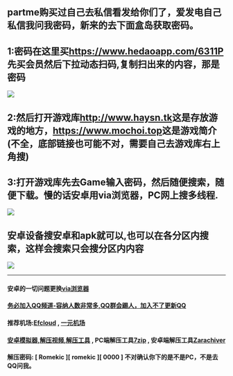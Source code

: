 ## partme购买过自己去私信看发给你们了，爱发电自己私信我问我密码，新来的去下面盒岛获取密码。
## 1:密码在这里买<https://www.hedaoapp.com/6311P> 先买会员然后下拉动态扫码,复制扫出来的内容，那是密码
![](https://i.imgtg.com/2023/05/16/OMZGor.jpg)
## 2:然后打开游戏库<http://www.haysn.tk>这是存放游戏的地方，<https://www.mochoi.top>这是游戏简介(不全，底部链接也可能不对，需要自己去游戏库右上角搜)
## 3:打开游戏库先去Game输入密码，然后随便搜索，随便下载。慢的话安卓用via浏览器，PC网上搜多线程.
![](https://i.imgtg.com/2023/05/16/OMZLsc.jpg)
## 安卓设备搜安卓和apk就可以,也可以在各分区内搜索，这样会搜索只会搜分区内内容
![](https://i.imgtg.com/2023/04/14/86A6Y.webp)
***
#### 安卓的一切问题更换[via浏览器](https://viayoo.com/zh-cn)
#### [务必加入QQ频道-容纳人数非常多,QQ群会踢人，加入不了更新QQ](https://pd.qq.com/s/84ljkq53i)
#### 推荐机场:[Efcloud](https://www.efcloud.net/#/register?code=WnbfsJAm)  ,  [一元机场](https://xn--4gq62f52gdss.com/#/register?code=KZXciMqn)
#### [安卓模拟器,解压视频,解压工具](http://www.haysn.tk/Rubbish) , PC端解压工具[7zip](https://experiments-alicdn.sparanoid.net/7z/7z2201-x64.exe) , 安卓端解压工具[Zarachiver](http://www.haysn.tk/Rubbish/APK)
#### 解压密码: [ Romekic ][ romekic ][ 0000 ] 不对确认你下的是不是PC，不是去QQ问我。
